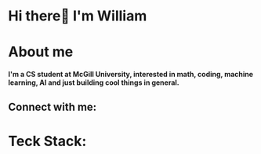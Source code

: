 # Hi there👋 I'm William
# About me

#### I'm a CS student at McGill University, interested in math, coding, machine learning, AI and just building cool things in general.

## Connect with me:

# Teck Stack:

<!--
**William-Abrokwah/William-Abrokwah** is a ✨ _special_ ✨ repository because its `README.md` (this file) appears on your GitHub profile.

Here are some ideas to get you started:

- 🔭 I’m currently working on ...
- 🌱 I’m currently learning ...
- 👯 I’m looking to collaborate on ...
- 🤔 I’m looking for help with ...
- 💬 Ask me about ...
- 📫 How to reach me: ...
- 😄 Pronouns: ...
- ⚡ Fun fact: ...
-->
